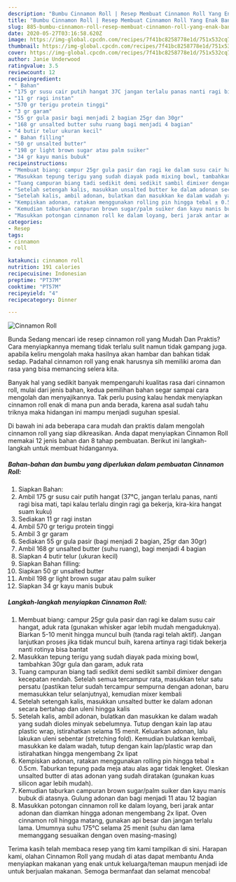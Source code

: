 ```yaml
---
description: "Bumbu Cinnamon Roll | Resep Membuat Cinnamon Roll Yang Enak Banget"
title: "Bumbu Cinnamon Roll | Resep Membuat Cinnamon Roll Yang Enak Banget"
slug: 885-bumbu-cinnamon-roll-resep-membuat-cinnamon-roll-yang-enak-banget
date: 2020-05-27T03:16:58.620Z
image: https://img-global.cpcdn.com/recipes/7f41bc8258778e1d/751x532cq70/cinnamon-roll-foto-resep-utama.jpg
thumbnail: https://img-global.cpcdn.com/recipes/7f41bc8258778e1d/751x532cq70/cinnamon-roll-foto-resep-utama.jpg
cover: https://img-global.cpcdn.com/recipes/7f41bc8258778e1d/751x532cq70/cinnamon-roll-foto-resep-utama.jpg
author: Janie Underwood
ratingvalue: 3.5
reviewcount: 12
recipeingredient:
- " Bahan"
- "175 gr susu cair putih hangat 37C jangan terlalu panas nanti ragi bisa mati tapi kalau terlalu dingin ragi ga bekerja kirakira hangat suam kuku"
- "11 gr ragi instan"
- "570 gr terigu protein tinggi"
- "3 gr garam"
- "55 gr gula pasir bagi menjadi 2 bagian 25gr dan 30gr"
- "168 gr unsalted butter suhu ruang bagi menjadi 4 bagian"
- "4 butir telur ukuran kecil"
- " Bahan filling"
- "50 gr unsalted butter"
- "198 gr light brown sugar atau palm suiker"
- "34 gr kayu manis bubuk"
recipeinstructions:
- "Membuat biang: campur 25gr gula pasir dan ragi ke dalam susu cair hangat, aduk rata (gunakan whisker agar lebih mudah mengaduknya). Biarkan 5-10 menit hingga muncul buih (tanda ragi telah aktif). Jangan lanjutkan proses jika tidak muncul buih, karena artinya ragi tidak bekerja nanti rotinya bisa bantat"
- "Masukkan tepung terigu yang sudah diayak pada mixing bowl, tambahkan 30gr gula dan garam, aduk rata"
- "Tuang campuran biang tadi sedikit demi sedikit sambil dimixer dengan kecepatan rendah. Setelah semua tercampur rata, masukkan telur satu persatu (pastikan telur sudah tercampur sempurna dengan adonan, baru memasukkan telur selanjutnya), kemudian mixer kembali"
- "Setelah setengah kalis, masukkan unsalted butter ke dalam adonan secara bertahap dan uleni hingga kalis"
- "Setelah kalis, ambil adonan, bulatkan dan masukkan ke dalam wadah yang sudah dioles minyak sebelumnya. Tutup dengan kain lap atau plastic wrap, istirahatkan selama 15 menit. Keluarkan adonan, lalu lakukan uleni sebentar (stretching fold). Kemudian bulatkan kembali, masukkan ke dalam wadah, tutup dengan kain lap/plastic wrap dan istirahatkan hingga mengembang 2x lipat"
- "Kempiskan adonan, ratakan menggunakan rolling pin hingga tebal ± 0.5cm. Taburkan tepung pada meja atau alas agar tidak lengket. Oleskan unsalted butter di atas adonan yang sudah diratakan (gunakan kuas silicon agar lebih mudah)."
- "Kemudian taburkan campuran brown sugar/palm suiker dan kayu manis bubuk di atasnya. Gulung adonan dan bagi menjadi 11 atau 12 bagian"
- "Masukkan potongan cinnamon roll ke dalam loyang, beri jarak antar adonan dan diamkan hingga adonan mengembang 2x lipat. Oven cinnamon roll hingga matang, gunakan api besar dan jangan terlalu lama. Umumnya suhu 175°C selama 25 menit (suhu dan lama memanggang sesuaikan dengan oven masing-masing)"
categories:
- Resep
tags:
- cinnamon
- roll

katakunci: cinnamon roll 
nutrition: 191 calories
recipecuisine: Indonesian
preptime: "PT37M"
cooktime: "PT57M"
recipeyield: "4"
recipecategory: Dinner

---
```



![Cinnamon Roll](https://img-global.cpcdn.com/recipes/7f41bc8258778e1d/751x532cq70/cinnamon-roll-foto-resep-utama.jpg)

Bunda Sedang mencari ide resep cinnamon roll yang Mudah Dan Praktis? Cara menyiapkannya memang tidak terlalu sulit namun tidak gampang juga. apabila keliru mengolah maka hasilnya akan hambar dan bahkan tidak sedap. Padahal cinnamon roll yang enak harusnya sih memiliki aroma dan rasa yang bisa memancing selera kita.



Banyak hal yang sedikit banyak mempengaruhi kualitas rasa dari cinnamon roll, mulai dari jenis bahan, kedua pemilihan bahan segar sampai cara mengolah dan menyajikannya. Tak perlu pusing kalau hendak menyiapkan cinnamon roll enak di mana pun anda berada, karena asal sudah tahu triknya maka hidangan ini mampu menjadi suguhan spesial.


Di bawah ini ada beberapa cara mudah dan praktis dalam mengolah cinnamon roll yang siap dikreasikan. Anda dapat menyiapkan Cinnamon Roll memakai 12 jenis bahan dan 8 tahap pembuatan. Berikut ini langkah-langkah untuk membuat hidangannya.

<!--inarticleads1-->

##### Bahan-bahan dan bumbu yang diperlukan dalam pembuatan Cinnamon Roll:

1. Siapkan  Bahan:
1. Ambil 175 gr susu cair putih hangat (37°C, jangan terlalu panas, nanti ragi bisa mati, tapi kalau terlalu dingin ragi ga bekerja, kira-kira hangat suam kuku)
1. Sediakan 11 gr ragi instan
1. Ambil 570 gr terigu protein tinggi
1. Ambil 3 gr garam
1. Sediakan 55 gr gula pasir (bagi menjadi 2 bagian, 25gr dan 30gr)
1. Ambil 168 gr unsalted butter (suhu ruang), bagi menjadi 4 bagian
1. Siapkan 4 butir telur (ukuran kecil)
1. Siapkan  Bahan filling:
1. Siapkan 50 gr unsalted butter
1. Ambil 198 gr light brown sugar atau palm suiker
1. Siapkan 34 gr kayu manis bubuk




<!--inarticleads2-->

##### Langkah-langkah menyiapkan Cinnamon Roll:

1. Membuat biang: campur 25gr gula pasir dan ragi ke dalam susu cair hangat, aduk rata (gunakan whisker agar lebih mudah mengaduknya). Biarkan 5-10 menit hingga muncul buih (tanda ragi telah aktif). Jangan lanjutkan proses jika tidak muncul buih, karena artinya ragi tidak bekerja nanti rotinya bisa bantat
1. Masukkan tepung terigu yang sudah diayak pada mixing bowl, tambahkan 30gr gula dan garam, aduk rata
1. Tuang campuran biang tadi sedikit demi sedikit sambil dimixer dengan kecepatan rendah. Setelah semua tercampur rata, masukkan telur satu persatu (pastikan telur sudah tercampur sempurna dengan adonan, baru memasukkan telur selanjutnya), kemudian mixer kembali
1. Setelah setengah kalis, masukkan unsalted butter ke dalam adonan secara bertahap dan uleni hingga kalis
1. Setelah kalis, ambil adonan, bulatkan dan masukkan ke dalam wadah yang sudah dioles minyak sebelumnya. Tutup dengan kain lap atau plastic wrap, istirahatkan selama 15 menit. Keluarkan adonan, lalu lakukan uleni sebentar (stretching fold). Kemudian bulatkan kembali, masukkan ke dalam wadah, tutup dengan kain lap/plastic wrap dan istirahatkan hingga mengembang 2x lipat
1. Kempiskan adonan, ratakan menggunakan rolling pin hingga tebal ± 0.5cm. Taburkan tepung pada meja atau alas agar tidak lengket. Oleskan unsalted butter di atas adonan yang sudah diratakan (gunakan kuas silicon agar lebih mudah).
1. Kemudian taburkan campuran brown sugar/palm suiker dan kayu manis bubuk di atasnya. Gulung adonan dan bagi menjadi 11 atau 12 bagian
1. Masukkan potongan cinnamon roll ke dalam loyang, beri jarak antar adonan dan diamkan hingga adonan mengembang 2x lipat. Oven cinnamon roll hingga matang, gunakan api besar dan jangan terlalu lama. Umumnya suhu 175°C selama 25 menit (suhu dan lama memanggang sesuaikan dengan oven masing-masing)




Terima kasih telah membaca resep yang tim kami tampilkan di sini. Harapan kami, olahan Cinnamon Roll yang mudah di atas dapat membantu Anda menyiapkan makanan yang enak untuk keluarga/teman maupun menjadi ide untuk berjualan makanan. Semoga bermanfaat dan selamat mencoba!
